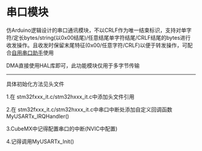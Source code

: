 # 串口模块
仿Arduino逻辑设计的串口通讯模块，不以CRLF作为唯一结束标识，支持对单字符/定长bytes/string(以0x00结尾)/任意结尾单字符结尾/CRLF结尾的bytes进行收发操作。且收发时保留末尾特征(0x00/任意字符/CRLF)以便于转发操作，可配合[自用串口助手](https://github.com/wh201906/SerialTest)使用  

DMA直接使用HAL库即可，此功能模块仅用于多字节传输
***  
具体初始化方法见头文件


1.在 stm32fxxx_it.c/stm32hxxx_it.c中添加头文件引用  

2.在 stm32fxxx_it.c/stm32hxxx_it.c中串口中断处添加自定义回调函数MyUSARTx_IRQHandler()  

3.CubeMX中记得配置串口的中断(NVIC中配置)  

4.记得调用MyUSARTx_Init()  
